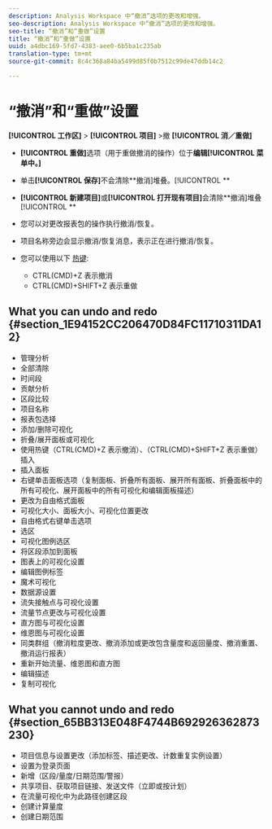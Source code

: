 ```yaml
---
description: Analysis Workspace 中“撤消”选项的更改和增强。
seo-description: Analysis Workspace 中“撤消”选项的更改和增强。
seo-title: “撤消”和“重做”设置
title: “撤消”和“重做”设置
uuid: a4dbc169-5fd7-4383-aee0-6b5ba1c235ab
translation-type: tm+mt
source-git-commit: 8c4c368a84ba5499d85f0b7512c99de47ddb14c2

---
```



# “撤消”和“重做”设置

**[!UICONTROL 工作区]** &gt; **[!UICONTROL 项目]** &gt;撤 **[!UICONTROL 消／重做]**

* **[!UICONTROL 重做]**&#x200B;选项（用于重做撤消的操作）位于&#x200B;**编辑[!UICONTROL 菜单中。]**

* 单击&#x200B;**[!UICONTROL 保存]**&#x200B;不会清除&#x200B;**撤消]堆叠。[!UICONTROL **

* **[!UICONTROL 新建项目]**&#x200B;或&#x200B;**[!UICONTROL 打开现有项目]**&#x200B;会清除&#x200B;**撤消]堆叠[!UICONTROL **

* 您可以对更改报表包的操作执行撤消/恢复。
* 项目名称旁边会显示撤消/恢复消息，表示正在进行撤消/恢复。
* 您可以使用以下 [热键](/help/analyze/analysis-workspace/build-workspace-project/fa-shortcut-keys.md):

   * CTRL(CMD)+Z 表示撤消
   * CTRL(CMD)+SHIFT+Z 表示重做

## What you can undo and redo {#section_1E94152CC206470D84FC11710311DA12}

* 管理分析
* 全部清除
* 时间段
* 贡献分析
* 区段比较
* 项目名称
* 报表包选择
* 添加/删除可视化
* 折叠/展开面板或可视化
* 使用热键（CTRL(CMD)+Z 表示撤消）、（CTRL(CMD)+SHIFT+Z 表示重做）插入
* 插入面板
* 右键单击面板选项（复制面板、折叠所有面板、展开所有面板、折叠面板中的所有可视化、展开面板中的所有可视化和编辑面板描述）
* 更改为自由格式面板
* 可视化大小、面板大小、可视化位置更改
* 自由格式右键单击选项
* 选区
* 可视化图例选区
* 将区段添加到面板
* 图表上的可视化设置
* 编辑图例标签
* 魔术可视化
* 数据源设置
* 流失接触点与可视化设置
* 流量节点更改与可视化设置
* 直方图与可视化设置
* 维恩图与可视化设置
* 同类群组（撤消粒度更改、撤消添加或更改包含量度和返回量度、撤消重置、撤消运行报表）
* 重新开始流量、维恩图和直方图
* 编辑描述
* 复制可视化

## What you cannot undo and redo {#section_65BB313E048F4744B692926362873230}

* 项目信息与设置更改（添加标签、描述更改、计数重复实例设置）
* 设置为登录页面
* 新增（区段/量度/日期范围/警报）
* 共享项目、获取项目链接、发送文件（立即或按计划）
* 在流量可视化中为此路径创建区段
* 创建计算量度
* 创建日期范围

